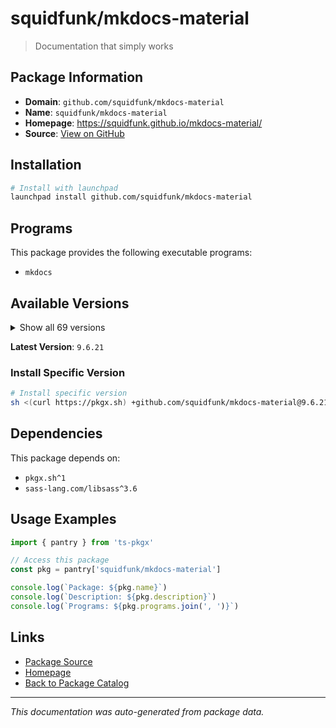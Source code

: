 # squidfunk/mkdocs-material

> Documentation that simply works

## Package Information

- **Domain**: `github.com/squidfunk/mkdocs-material`
- **Name**: `squidfunk/mkdocs-material`
- **Homepage**: https://squidfunk.github.io/mkdocs-material/
- **Source**: [View on GitHub](https://github.com/pkgxdev/pantry/tree/main/projects/github.com/squidfunk/mkdocs-material/package.yml)

## Installation

```bash
# Install with launchpad
launchpad install github.com/squidfunk/mkdocs-material
```

## Programs

This package provides the following executable programs:

- `mkdocs`

## Available Versions

<details>
<summary>Show all 69 versions</summary>

- `9.6.21`, `9.6.20`, `9.6.19`, `9.6.18`, `9.6.17`
- `9.6.16`, `9.6.15`, `9.6.14`, `9.6.13`, `9.6.12`
- `9.6.11`, `9.6.10`, `9.6.9`, `9.6.8`, `9.6.7`
- `9.6.6`, `9.6.5`, `9.6.4`, `9.6.3`, `9.6.2`
- `9.6.1`, `9.6.0`, `9.5.50`, `9.5.49`, `9.5.48`
- `9.5.47`, `9.5.46`, `9.5.45`, `9.5.44`, `9.5.43`
- `9.5.42`, `9.5.41`, `9.5.40`, `9.5.39`, `9.5.38`
- `9.5.37`, `9.5.36`, `9.5.35`, `9.5.34`, `9.5.33`
- `9.5.32`, `9.5.31`, `9.5.30`, `9.5.29`, `9.5.28`
- `9.5.27`, `9.5.26`, `9.5.25`, `9.5.24`, `9.5.23`
- `9.5.22`, `9.5.21`, `9.5.20`, `9.5.19`, `9.5.18`
- `9.5.17`, `9.5.16`, `9.5.15`, `9.5.14`, `9.5.13`
- `9.5.12`, `9.5.11`, `9.5.10`, `9.5.9`, `9.5.8`
- `9.5.7`, `9.5.6`, `9.5.5`, `9.5.4`

</details>

**Latest Version**: `9.6.21`

### Install Specific Version

```bash
# Install specific version
sh <(curl https://pkgx.sh) +github.com/squidfunk/mkdocs-material@9.6.21 -- $SHELL -i
```

## Dependencies

This package depends on:

- `pkgx.sh^1`
- `sass-lang.com/libsass^3.6`

## Usage Examples

```typescript
import { pantry } from 'ts-pkgx'

// Access this package
const pkg = pantry['squidfunk/mkdocs-material']

console.log(`Package: ${pkg.name}`)
console.log(`Description: ${pkg.description}`)
console.log(`Programs: ${pkg.programs.join(', ')}`)
```

## Links

- [Package Source](https://github.com/pkgxdev/pantry/tree/main/projects/github.com/squidfunk/mkdocs-material/package.yml)
- [Homepage](https://squidfunk.github.io/mkdocs-material/)
- [Back to Package Catalog](../../../package-catalog.md)

---

*This documentation was auto-generated from package data.*
